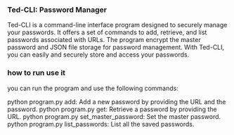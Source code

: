 ### Ted-CLI: Password Manager

Ted-CLI is a command-line interface program designed to securely manage your passwords. It offers a set of commands to add, retrieve, and list passwords associated with URLs. The program encrypt the master password and JSON file storage for password management. With Ted-CLI, you can easily and securely store and access your passwords.


### how to run use it
you can run the program and use the following commands:

python program.py add: Add a new password by providing the URL and the password.
python program.py get: Retrieve a password by providing the URL.
python program.py set_master_password: Set the master password.
python program.py list_passwords: List all the saved passwords.